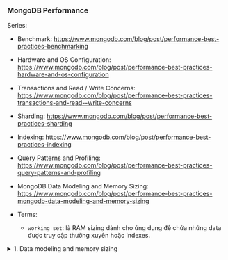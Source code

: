 ### MongoDB Performance

Series:
- Benchmark: https://www.mongodb.com/blog/post/performance-best-practices-benchmarking
- Hardware and OS Configuration: https://www.mongodb.com/blog/post/performance-best-practices-hardware-and-os-configuration
- Transactions and Read / Write Concerns: https://www.mongodb.com/blog/post/performance-best-practices-transactions-and-read--write-concerns
- Sharding: https://www.mongodb.com/blog/post/performance-best-practices-sharding
- Indexing: https://www.mongodb.com/blog/post/performance-best-practices-indexing
- Query Patterns and Profiling: https://www.mongodb.com/blog/post/performance-best-practices-query-patterns-and-profiling
- MongoDB Data Modeling and Memory Sizing: https://www.mongodb.com/blog/post/performance-best-practices-mongodb-data-modeling-and-memory-sizing

- Terms:
	- `working set`: là RAM sizing dành cho ứng dụng để chứa những data được truy cập thường xuyên hoặc indexes.

<details>
	<summary>1. Data modeling and memory sizing</summary>

- Nếu biết được những query pattern của ứng dụng để design data mode và lựa chọn `index` tương ứng thì việc query sẽ hiệu quả hơn và tăng throughput khi insert và update, và xa hơn là giúp việc phân bổ workload trong một sharded cluster hiệu quả hơn.

- Một vấn đề quan trọng trong việc data model với Mongo chính là tạo quan hệ giữa những data với nhau.

### Embedding
- Dữ liệu quan hệ 1:1 hoặc 1:n, đều có thể được nhúng vào trong cùng 1 document, vì khi những data này được truy cập cùng nhau thì việc lưu trữ chúng trên 1 single document là tối ưu. 
- Embedding nhìn chung sẽ làm tăng hiệu năng của read operation nhờ khả năng request và retrieve data trên 1 single internal database operation.
- Và khi update data thì có thể dùng 1 atomic write operation vì nó chỉ xảy ra trên 1 document (write trên 1 document là atomic - được Mongo hỗ trợ).

- Tuy nhiên, không phải tất cả quan hệ 1:1, hay 1:n đều dùng embedding.
- Những trường hợp nên dùng `referencing`:
	- Document được read thường xuyên những chứa những data hiếm khi được truy cập. Thì nếu dùng embedding trong trường hợp này sẽ làm tăng in-memory requirements(working set) của collection.
	- Một phần của document được update thường xuyên và growing size, trong khi phần còn lại thì tương đối static.
	- Document size của Mongo tối đa là 16MB.
	
### Referencing
- Giúp giải quyết những vấn đề ở trên, và thường được dùng để xử lí những trường hợp quan hệ n:n.
- Tuy nhiên việc này sẽ làm cho ứng dụng của chúng ta cần thêm những follow-up queries để resolve reference, và dĩ nhiên là cần thêm round-trip tới server, hoặc là cần thêm một `joining` operation dùng `$lookup` trong aggregation pipeline.

## Memory sizing:
	
- Đảm bảo working set phải fit trong RAM
- Bên cạnh việc data modeling thì yếu tố thứ hai cần xem xét để tối ưu performance là sizing working set.
	
- Giống như hầu hết DB thì Mongo sẽ hoạt động tốt nhất nếu working set của ứng dụng (indexes và những data được truy cập thường xuyên) fit trong memory.
- Những improvement khác sẽ không thực sự hiệu quả nếu như không đủ RAM. Nếu bạn còn quan tâm đến cost thay vì chỉ về performance thì nên cân nhất việc sử dụng fast SSD thì sẽ tiết kiệm hơn (dĩ nhiên ko thể xịn như xài nhiều RAM nhé).
	
- Khi working set fit trên RAM, thì việc đọc từ disk sẽ chậm.
- Nếu working set vượt quá lượng RAM thì nên cân nhắc sử dụng một instance khác lớn hơn.
</details>

